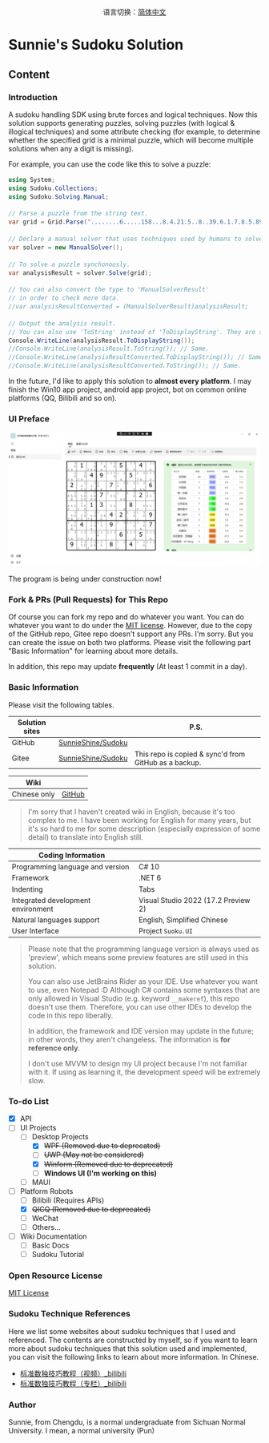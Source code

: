 <center>语言切换：<a href="README-zh-cn.md">简体中文</a></center>

# Sunnie's Sudoku Solution

## Content

### Introduction

A sudoku handling SDK using brute forces and logical techniques. Now this solution supports generating puzzles, solving puzzles (with logical & illogical techniques) and some attribute checking (for example, to determine whether the specified grid is a minimal puzzle, which will become multiple solutions when any a digit is missing).

For example, you can use the code like this to solve a puzzle:

```csharp
using System;
using Sudoku.Collections;
using Sudoku.Solving.Manual;

// Parse a puzzle from the string text.
var grid = Grid.Parse("........6.....158...8.4.21.5..8..39.6.1.7.8.5.89..5..1.24.5.9...659.....9........");

// Declare a manual solver that uses techniques used by humans to solve a puzzle.
var solver = new ManualSolver();

// To solve a puzzle synchonously.
var analysisResult = solver.Solve(grid);

// You can also convert the type to 'ManualSolverResult'
// in order to check more data.
//var analysisResultConverted = (ManualSolverResult)analysisResult;

// Output the analysis result.
// You can also use 'ToString' instead of 'ToDisplayString'. They are same.
Console.WriteLine(analysisResult.ToDisplayString());
//Console.WriteLine(analysisResult.ToString()); // Same.
//Console.WriteLine(analysisResultConverted.ToDisplayString()); // Same.
//Console.WriteLine(analysisResultConverted.ToString()); // Same.
```

In the future, I'd like to apply this solution to **almost every platform**. I may finish the Win10 app project, android app project, bot on common online platforms (QQ, Bilibili and so on).

### UI Preface

![](docs/pic/win-ui.png)

The program is being under construction now!

### Fork & PRs (Pull Requests) for This Repo

Of course you can fork my repo and do whatever you want. You can do whatever you want to do under the [MIT license](https://github.com/SunnieShine/Sudoku/blob/main/LICENSE). However, due to the copy of the GitHub repo, Gitee repo doesn't support any PRs. I'm sorry. But you can create the issue on both two platforms. Please visit the following part "Basic Information" for learning about more details.

In addition, this repo may update **frequently** (At least 1 commit in a day).

### Basic Information

Please visit the following tables.

| Solution sites |                                                             | P.S.                                                  |
| -------------- | ----------------------------------------------------------- | ----------------------------------------------------- |
| GitHub         | [SunnieShine/Sudoku](https://github.com/SunnieShine/Sudoku) |                                                       |
| Gitee          | [SunnieShine/Sudoku](https://gitee.com/SunnieShine/Sudoku)  | This repo is copied & sync'd from GitHub as a backup. |

| Wiki         |                                                |
| ------------ | ---------------------------------------------- |
| Chinese only | [GitHub](https://sunnieshine.github.io/Sudoku) |

> I'm sorry that I haven't created wiki in English, because it's too complex to me. I have been working for English for many years, but it's so hard to me for some description (especially expression of some detail) to translate into English still.

| Coding Information                 |                                      |
| ---------------------------------- | ------------------------------------ |
| Programming language and version   | C# 10                                |
| Framework                          | .NET 6                               |
| Indenting                          | Tabs                                 |
| Integrated development environment | Visual Studio 2022 (17.2 Preview 2)  |
| Natural languages support          | English, Simplified Chinese          |
| User Interface                     | Project `Suoku.UI`                   |

> Please note that the programming language version is always used as 'preview', which means some preview features are still used in this solution.
>
> You can also use JetBrains Rider as your IDE. Use whatever you want to use, even Notepad :D Although C# contains some syntaxes that are only allowed in Visual Studio (e.g. keyword `__makeref`), this repo doesn't use them. Therefore, you can use other IDEs to develop the code in this repo liberally.
>
> In addition, the framework and IDE version may update in the future; in other words, they aren't changeless. The information is **for reference only**.
>
> I don't use MVVM to design my UI project because I'm not familiar with it. If using as learning it, the development speed will be extremely slow.

### To-do List

* [x] API
* [ ] UI Projects
  * [ ] Desktop Projects
    * [x] ~~WPF (Removed due to deprecated)~~
    * [ ] ~~UWP (May not be considered)~~
    * [x] ~~Winform (Removed due to deprecated)~~
    * [ ] **Windows UI (I'm working on this)**
  * [ ] MAUI
* [ ] Platform Robots
  * [ ] Bilibili (Requires APIs)
  * [x] ~~QICQ (Removed due to deprecated)~~
  * [ ] WeChat
  * [ ] Others...
* [ ] Wiki Documentation
  * [ ] Basic Docs
  * [ ] Sudoku Tutorial

### Open Resource License

[MIT License](https://github.com/SunnieShine/Sudoku/blob/main/LICENSE)

### Sudoku Technique References

Here we list some websites about sudoku techniques that I used and referenced. The contents are constructed by myself, so if you want to learn more about sudoku techniques that this solution used and implemented, you can visit the following links to learn about more information. In Chinese.

* [标准数独技巧教程（视频）_bilibili](https://www.bilibili.com/video/BV1Mx411z7uq)
* [标准数独技巧教程（专栏）_bilibili](https://www.bilibili.com/read/readlist/rl291187)

### Author

Sunnie, from Chengdu, is a normal undergraduate from Sichuan Normal University. I mean, a normal university (Pun)

